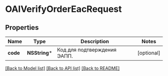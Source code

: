 # OAIVerifyOrderEacRequest

## Properties
Name | Type | Description | Notes
------------ | ------------- | ------------- | -------------
**code** | **NSString*** | Код для подтверждения ЭАПП. | [optional] 

[[Back to Model list]](../README.md#documentation-for-models) [[Back to API list]](../README.md#documentation-for-api-endpoints) [[Back to README]](../README.md)



